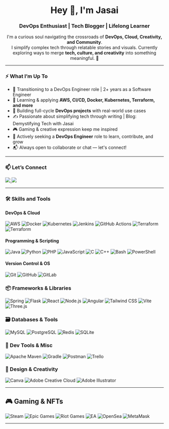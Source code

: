 <h1 align="center">Hey 👋, I'm Jasai</h1>
<h3 align="center">DevOps Enthusiast | Tech Blogger | Lifelong Learner </h3>

<p align="center">
  I'm a curious soul navigating the crossroads of <strong>DevOps, Cloud, Creativity, and Community</strong>. <br>
  I simplify complex tech through relatable stories and visuals. Currently exploring ways to merge <strong>tech, culture, and creativity</strong> into something meaningful. 🌱
</p>

---

### ⚡ What I’m Up To

- 🎯 Transitioning to a DevOps Engineer role | 2+ years as a Software Engineer
- 🎯 Learning & applying **AWS, CI/CD, Docker, Kubernetes, Terraform, and more**
- 🚀 Building full-cycle **DevOps projects** with real-world use cases  
- ✍️ Passionate about simplifying tech through writing | Blog: Demystifying Tech with Jasai
- 🎮 Gaming & creative expression keep me inspired
- 💼 Actively seeking a **DevOps Engineer** role to learn, contribute, and grow
- 📬 Always open to collaborate or chat — let's connect!

---

### 📫 Let’s Connect


  <a href="https://www.linkedin.com/in/jasai-hansda-a5bbb3189/" target="_blank">
    <img src="https://img.shields.io/badge/-LinkedIn-0A66C2?style=for-the-badge&logo=linkedin&logoColor=white" />
  </a>
  
  <a href="mailto:jasaiofficial@gmail.com">
    <img src="https://img.shields.io/badge/-Email-D14836?style=for-the-badge&logo=gmail&logoColor=white" />
  </a>


---

### 🛠 Skills and Tools

#### DevOps & Cloud
![AWS](https://img.shields.io/badge/AWS-FF9900?style=flat&logo=amazonaws&logoColor=white)
![Docker](https://img.shields.io/badge/Docker-2496ED?style=flat&logo=docker&logoColor=white)
![Kubernetes](https://img.shields.io/badge/Kubernetes-326ce5?style=flat&logo=kubernetes&logoColor=white)
![Jenkins](https://img.shields.io/badge/Jenkins-D24939?style=flat&logo=jenkins&logoColor=white)
![GitHub Actions](https://img.shields.io/badge/GitHub%20Actions-2088FF?style=flat&logo=githubactions&logoColor=white)
![Terraform](https://img.shields.io/badge/Terraform-623CE4?style=flat&logo=terraform&logoColor=white)
![Terraform](https://img.shields.io/badge/Terraform-623CE4?style=flat&logo=terraform&logoColor=white)


#### Programming & Scripting
![Java](https://img.shields.io/badge/java-%23ED8B00.svg?style=flat&logo=openjdk&logoColor=white)
![Python](https://img.shields.io/badge/python-3670A0.svg?style=flat&logo=python&logoColor=ffdd54)
![PHP](https://img.shields.io/badge/php-%23777BB4.svg?style=flat&logo=php&logoColor=white)
![JavaScript](https://img.shields.io/badge/javascript-%23323330.svg?style=flat&logo=javascript&logoColor=%23F7DF1E)
![C](https://img.shields.io/badge/c-%2300599C.svg?style=flat&logo=c&logoColor=white)
![C++](https://img.shields.io/badge/c++-%2300599C.svg?style=flat&logo=c%2B%2B&logoColor=white)
![Bash](https://img.shields.io/badge/bash-%23121011.svg?style=flat&logo=gnu-bash&logoColor=white)
![PowerShell](https://img.shields.io/badge/PowerShell-%235391FE.svg?style=flat&logo=powershell&logoColor=white)

#### Version Control & OS
![Git](https://img.shields.io/badge/Git-F05032?style=flat&logo=git&logoColor=white)
![GitHub](https://img.shields.io/badge/GitHub-181717?style=flat&logo=github&logoColor=white)
![GitLab](https://img.shields.io/badge/gitlab-%23181717.svg?style=flat&logo=gitlab&logoColor=white)

### 📦 Frameworks & Libraries  
![Spring](https://img.shields.io/badge/spring-%236DB33F.svg?style=flat&logo=spring&logoColor=white)
![Flask](https://img.shields.io/badge/flask-%23000.svg?style=flat&logo=flask&logoColor=white)
![React](https://img.shields.io/badge/react-%2320232a.svg?style=flat&logo=react&logoColor=%2361DAFB)
![Node.js](https://img.shields.io/badge/node.js-6DA55F.svg?style=flat&logo=node.js&logoColor=white)
![Angular](https://img.shields.io/badge/angular-%23DD0031.svg?style=flat&logo=angular&logoColor=white)
![Tailwind CSS](https://img.shields.io/badge/tailwindcss-%2338B2AC.svg?style=flat&logo=tailwind-css&logoColor=white)
![Vite](https://img.shields.io/badge/vite-%23646CFF.svg?style=flat&logo=vite&logoColor=white)
![Three.js](https://img.shields.io/badge/threejs-black?style=flat&logo=three.js&logoColor=white)

### 🗃️ Databases & Tools  
![MySQL](https://img.shields.io/badge/mysql-4479A1.svg?style=flat&logo=mysql&logoColor=white)
![PostgreSQL](https://img.shields.io/badge/postgres-%23316192.svg?style=flat&logo=postgresql&logoColor=white)
![Redis](https://img.shields.io/badge/redis-%23DD0031.svg?style=flat&logo=redis&logoColor=white)
![SQLite](https://img.shields.io/badge/sqlite-%2307405e.svg?style=flat&logo=sqlite&logoColor=white)

### 🔧 Dev Tools & Misc  
![Apache Maven](https://img.shields.io/badge/Apache%20Maven-C71A36.svg?style=flat&logo=Apache%20Maven&logoColor=white)
![Gradle](https://img.shields.io/badge/Gradle-02303A.svg?style=flat&logo=Gradle&logoColor=white)
![Postman](https://img.shields.io/badge/Postman-FF6C37.svg?style=flat&logo=postman&logoColor=white)
![Trello](https://img.shields.io/badge/Trello-%23026AA7.svg?style=flat&logo=Trello&logoColor=white)

### 🎨 Design & Creativity  
![Canva](https://img.shields.io/badge/Canva-%2300C4CC.svg?style=flat&logo=Canva&logoColor=white)
![Adobe Creative Cloud](https://img.shields.io/badge/Adobe%20Creative%20Cloud-DA1F26.svg?style=flat&logo=Adobe%20Creative%20Cloud&logoColor=white)
![Adobe Illustrator](https://img.shields.io/badge/adobe%20illustrator-%23FF9A00.svg?style=flat&logo=adobe%20illustrator&logoColor=white)

---

## 🎮 Gaming & NFTs  
![Steam](https://img.shields.io/badge/steam-%23000000.svg?style=flat&logo=steam&logoColor=white)
![Epic Games](https://img.shields.io/badge/epicgames-%23313131.svg?style=flat&logo=epicgames&logoColor=white)
![Riot Games](https://img.shields.io/badge/riotgames-D32936.svg?style=flat&logo=riotgames&logoColor=white)
![EA](https://img.shields.io/badge/ea-%23000000.svg?style=flat&logo=ea&logoColor=white)
![OpenSea](https://img.shields.io/badge/OpenSea-%232081E2.svg?style=flat&logo=opensea&logoColor=white)
![MetaMask](https://img.shields.io/badge/MetaMask-F6851B?style=flat-square&logo=metamask&logoColor=white)

---


